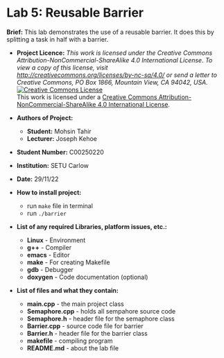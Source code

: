 # Lab 5: Reusable Barrier
**Brief:** This lab demonstrates the use of a reusable barrier. It does this by splitting a task in half with a barrier.

- **Project Licence:** *This work is licensed under the Creative Commons Attribution-NonCommercial-ShareAlike 4.0 International License. To view a copy of this license, visit http://creativecommons.org/licenses/by-nc-sa/4.0/ or send a letter to Creative Commons, PO Box 1866, Mountain View, CA 94042, USA.*	
<a rel="license" href="http://creativecommons.org/licenses/by-nc-sa/4.0/"><img alt="Creative Commons License" style="border-width:0" src="https://i.creativecommons.org/l/by-nc-sa/4.0/88x31.png" /></a><br />This work is licensed under a <a rel="license" href="http://creativecommons.org/licenses/by-nc-sa/4.0/">Creative Commons Attribution-NonCommercial-ShareAlike 4.0 International License</a>.

- **Authors of Project:**
	- **Student:** Mohsin Tahir
	- **Lecturer:** Joseph Kehoe
- **Student Number:** C00250220
- **Institution:** SETU Carlow
- **Date:** 29/11/22<br>

- **How to install project:**
	- run `make` file in terminal
	- run `./barrier`
	
- **List of any required Libraries, platform issues, etc.:**
	- **Linux** - Environment
	- **g++** - Compiler
	- **emacs** - Editor
	- **make** - For creating Makefile
	- **gdb** - Debugger
	- **doxygen** - Code documentation (optional)
	
- **List of files and what they contain:**
	- **main.cpp** - the main project class
	- **Semaphore.cpp** - holds all sempahore source code
	- **Semaphore.h** - header file for the semaphore class
    - **Barrier.cpp** - source code file for barrier
    - **Barrier.h** - header file for the barrier class
	- **makefile** - compiling program
	- **README.md** - about the lab file
